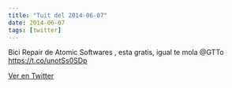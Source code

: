 ```yaml
---
title: "Tuit del 2014-06-07"
date: 2014-06-07
tags: [twitter]
---
```


Bici Repair de Atomic Softwares , esta gratis, igual te mola @GTTo   https://t.co/unotSs0SDp



[Ver en Twitter](https://twitter.com/i/web/status/475321110129815553)
